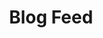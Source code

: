 ---
title: "Blog Feed"
template: "page"
socialImage: "/media/image-2.jpg"
postHtmlComponent: "MediumWidget"
---